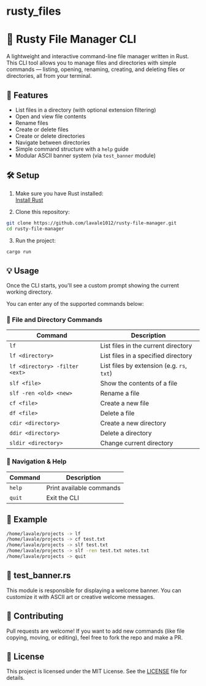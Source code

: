 # rusty_files
# 🦀 Rusty File Manager CLI

A lightweight and interactive command-line file manager written in Rust. This CLI tool allows you to manage files and directories with simple commands — listing, opening, renaming, creating, and deleting files or directories, all from your terminal.

## 🚀 Features

- List files in a directory (with optional extension filtering)
- Open and view file contents
- Rename files
- Create or delete files
- Create or delete directories
- Navigate between directories
- Simple command structure with a `help` guide
- Modular ASCII banner system (via `test_banner` module)

## 🛠️ Setup

1. Make sure you have Rust installed:  
   [Install Rust](https://www.rust-lang.org/tools/install)

2. Clone this repository:

```bash
git clone https://github.com/lavale1012/rusty-file-manager.git
cd rusty-file-manager
```

3. Run the project:

```bash
cargo run
```

## 💡 Usage

Once the CLI starts, you'll see a custom prompt showing the current working directory.

You can enter any of the supported commands below:

### 📂 File and Directory Commands

| Command | Description |
|--------|-------------|
| `lf` | List files in the current directory |
| `lf <directory>` | List files in a specified directory |
| `lf <directory> -filter <ext>` | List files by extension (e.g. `rs`, `txt`) |
| `slf <file>` | Show the contents of a file |
| `slf -ren <old> <new>` | Rename a file |
| `cf <file>` | Create a new file |
| `df <file>` | Delete a file |
| `cdir <directory>` | Create a new directory |
| `ddir <directory>` | Delete a directory |
| `sldir <directory>` | Change current directory |

### 🧭 Navigation & Help

| Command | Description |
|--------|-------------|
| `help` | Print available commands |
| `quit` | Exit the CLI |

## 🔧 Example

```bash
/home/lavale/projects -> lf
/home/lavale/projects -> cf test.txt
/home/lavale/projects -> slf test.txt
/home/lavale/projects -> slf -ren test.txt notes.txt
/home/lavale/projects -> quit
```

## 📁 test_banner.rs

This module is responsible for displaying a welcome banner. You can customize it with ASCII art or creative welcome messages.

## 🤝 Contributing

Pull requests are welcome! If you want to add new commands (like file copying, moving, or editing), feel free to fork the repo and make a PR.

## 📜 License

This project is licensed under the MIT License. See the [LICENSE](./LICENSE) file for details.
